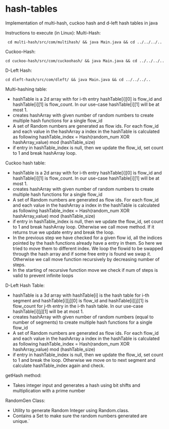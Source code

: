 # hash-tables
Implementation of multi-hash, cuckoo hash and d-left hash tables in java

Instructions to execute (in Linux):
Multi-Hash:
```shell script
 cd multi-hash/src/com/multihash/ && java Main.java && cd ../../../..
```
Cuckoo-Hash: 
```shell script
cd cuckoo-hash/src/com/cuckoohash/ && java Main.java && cd ../../../..
```
D-Left Hash: 
```shell script
cd dleft-hash/src/com/dleft/ && java Main.java && cd ../../../..
```

Multi-hashing table:
 * hashTable is a 2d array with for i-th entry hashTable[i][0] is flow_id and hashTable[i][1] is flow_count. In our use-case hashTable[i][1] will be at most 1.
 * creates hashArray with given number of random numbers to create multiple hash functions for a single flow_id
 * A set of Random numbers are generated as flow ids. For each flow_id and each value in the hashArray a index in the hashTable is calculated as following
     hashTable_index = Hash(random_num XOR hashArray_value) mod (hashTable_size)
 * if entry in hashTable_index is null, then we update the flow_id, set count to 1 and break hashArray loop.

Cuckoo hash table:
* hashTable is a 2d array with for i-th entry hashTable[i][0] is flow_id and hashTable[i][1] is flow_count. In our use-case hashTable[i][1] will be at most 1.
 * creates hashArray with given number of random numbers to create multiple hash functions for a single flow_id
 * A set of Random numbers are generated as flow ids. For each flow_id and each value in the hashArray a index in the hashTable is calculated as following
     hashTable_index = Hash(random_num XOR hashArray_value) mod (hashTable_size)
 * if entry in hashTable_index is null, then we update the flow_id, set count to 1 and break hashArray loop. Otherwise we call move method. If it returns true we update entry and break the loop.
 * In the previous step we have checked for a given flow id, all the indices pointed by the hash functions already have a entry in them. So here we tried to move them to different index. We loop the flowid to be swapped through the hash array and if some free entry is found we swap it. Otherwise we call move function recursively by decreasing number of steps.
 * In the starting of recursive function move we check if num of steps is valid to prevent infinite loops

 D-Left Hash Table:
 * hashTable is a 3d array with hashTable[i] is the hash table for i-th segment and hashTable[i][j][0] is flow_id and hashTable[i][j][1] is flow_count for j-th entry in the i-th hash table. In our use-case hashTable[i][j][1] will be at most 1.
 * creates hashArray with given number of random numbers (equal to number of segments) to create multiple hash functions for a single flow_id
 * A set of Random numbers are generated as flow ids. For each flow_id and each value in the hashArray a index in the hashTable is calculated as following
     hashTable_index = Hash(random_num XOR hashArray_value) mod (hashTable_size)
 * if entry in hashTable_index is null, then we update the flow_id, set count to 1 and break the loop. Otherwise we move on to next segment and calculate hashTable_index again and check.


 getHash method:
 * Takes integer input and generates a hash using bit shifts and multiplication with a prime number

 RandomGen Class:
 * Utility to generate Random Integer using Random.class.
 * Contains a Set to make sure the random numbers generated are unique.`